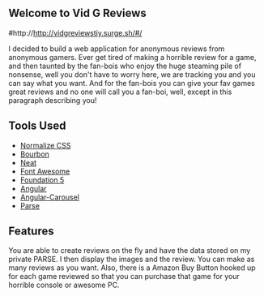 ## Welcome to Vid G Reviews

  #http://http://vidgreviewstiy.surge.sh/#/

  I decided to build a web application for anonymous reviews from anonymous gamers.  Ever get tired of making a horrible review for a game, and then taunted by the fan-bois who enjoy the huge steaming pile of nonsense, well you don't have to worry here, we are tracking you and you can say what you want.  And for the fan-bois you can give your fav games great reviews and no one will call you a fan-boi, well, except in this paragraph describing you!




## Tools Used
- [Normalize CSS](https://necolas.github.io/normalize.css/)
- [Bourbon](http://bourbon.io/)
- [Neat](http://neat.bourbon.io/)
- [Font Awesome](https://fortawesome.github.io/Font-Awesome/)
- [Foundation 5](http://foundation.zurb.com/)
- [Angular](http://angularjs.org)
- [Angular-Carousel](https://github.com/revolunet/angular-carousel)
- [Parse](http://parse.com)

## Features

  You are able to create reviews on the fly and have the data stored on my private PARSE.  I then display the images and the review.  You can make as many reviews as you want.  Also, there is a Amazon Buy Button hooked up for each game reviewed so that you can purchase that game for your horrible console or awesome PC.
